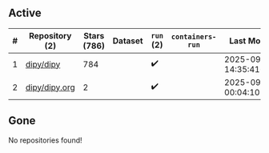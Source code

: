## Active
| # | Repository (2) | Stars (786) | Dataset | `run` (2) | `containers-run` | Last Modified |
| --- | --- | --- | --- | --- | --- | --- |
| 1 | [dipy/dipy](https://github.com/dipy/dipy) | 784 |  | :heavy_check_mark: |  | 2025-09-22 14:35:41+00:00 |
| 2 | [dipy/dipy.org](https://github.com/dipy/dipy.org) | 2 |  | :heavy_check_mark: |  | 2025-09-22 00:04:10+00:00 |

## Gone
No repositories found!

